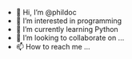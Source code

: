 - 👋 Hi, I’m @phildoc
- 👀 I’m interested in programming
- 🌱 I’m currently learning Python
- 💞️ I’m looking to collaborate on ...
- 📫 How to reach me ...

<!---
phildoc/phildoc is a ✨ special ✨ repository because its `README.md` (this file) appears on your GitHub profile.
You can click the Preview link to take a look at your changes.
--->
